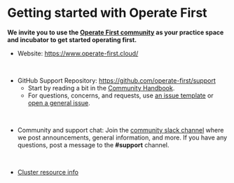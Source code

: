 <!-- #region -->
# Getting started with Operate First

**We invite you to use the [Operate First community](community_vision.md) as your practice space and incubator to get started operating first.**

- Website: https://www.operate-first.cloud/

<br/>

- GitHub Support Repository: https://github.com/operate-first/support
  - Start by reading a bit in the [Community Handbook](https://www.operate-first.cloud/community-handbook/).
  - For questions, concerns, and requests, use [an issue template](https://github.com/operate-first/support/issues/new/choose) or [open a general issue](https://github.com/operate-first/support/issues).

<br/>

- Community and support chat: Join the [community slack channel](https://operatefirst.slack.com/join/shared_invite/zt-o2gn4wn8-O39g7sthTAuPCvaCNRnLww#/shared-invite/email) where we post announcements, general information, and more. If you have any questions, post a message to the **#support** channel.

<br/>

- [Cluster resource info](https://www.operate-first.cloud/apps/content/README.html#environments)

<br/>

<!-- #endregion -->
